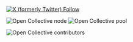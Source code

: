 [![X (formerly Twitter) Follow](https://img.shields.io/twitter/follow/QuanProjects?style=flat)](https://x.com/QuanProjects)              

![Open Collective node](https://opencollective.com/quan-project/tiers/q1v-node/badge.svg?label=Q1v%20node&color=brightgreen)     ![Open Collective pool](https://opencollective.com/quan-project/tiers/q1v-node/badge.svg?label=Q1v%20pool&color=brightgreen)             


![Open Collective contributors](https://opencollective.com/quan-project/tiers/badge.svg)


<!--

**Here are some ideas to get you started:**

🙋‍♀️ A short introduction - what is your organization all about?
🌈 Contribution guidelines - how can the community get involved?
👩‍💻 Useful resources - where can the community find your docs? Is there anything else the community should know?
🍿 Fun facts - what does your team eat for breakfast?
🧙 Remember, you can do mighty things with the power of [Markdown](https://docs.github.com/github/writing-on-github/getting-started-with-writing-and-formatting-on-github/basic-writing-and-formatting-syntax)
-->
